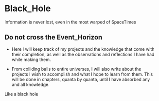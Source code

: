 # Black_Hole
Information is never lost, even in the most warped of SpaceTimes

## Do not cross the Event_Horizon

- Here I will keep track of my projects and the knowledge that come with their completion, as well as the observations and reflections I have had while making them.

 - From colliding balls to entire universes, I will also write about the projects I wish to accomplish and what I hope to learn from them.
This will be done in chapters, quanta by quanta, until I have absorbed any and all knowledge.

Like a black hole
